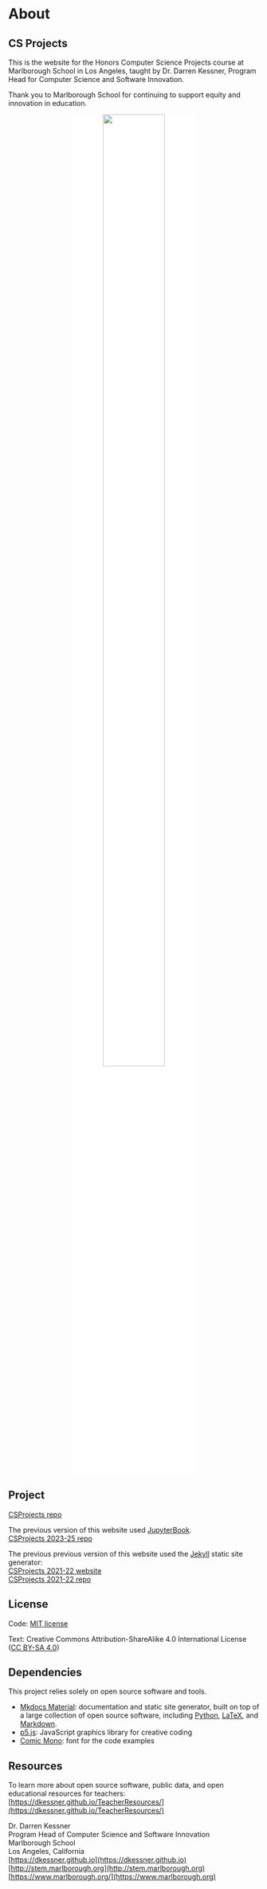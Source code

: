 # About

## CS Projects

This is the website for the Honors Computer Science Projects course at
Marlborough School in Los Angeles, taught by Dr. Darren Kessner, Program
Head for Computer Science and Software Innovation.

Thank you to Marlborough School for continuing to support equity and
innovation in education.

<a href="https://www.marlborough.org/">
<div style="background-color:white; text-align:center; width:50%; margin: 0 auto;">
<img src="../images/Mvision.jpg" width="70%">
</div>
</a>


## Project 

[CSProjects repo](https://github.com/dkessner/CSProjects)  

The previous version of this website used
[JupyterBook](https://jupyterbook.org/en/stable/intro.html).     
[CSProjects 2023-25 repo](https://github.com/dkessner/CSProjects_2023-25)    

The previous previous version of this website used the
[Jekyll](https://jekyllrb.com/) static site generator:  
[CSProjects 2021-22 website](https://dkessner.github.io/CSProjects_2021-22/)  
[CSProjects 2021-22 repo](https://github.com/dkessner/CSProjects_2021-22)


## License

Code: [MIT license](https://opensource.org/licenses/MIT)

Text: Creative Commons Attribution-ShareAlike 4.0 International License
([CC BY-SA 4.0](https://creativecommons.org/licenses/by-sa/4.0))


## Dependencies

This project relies solely on open source software and tools.

- [Mkdocs Material](https://squidfunk.github.io/mkdocs-material/):
  documentation and static site generator, built on top of a large collection
  of open source software, including [Python](https://www.python.org/),
  [LaTeX](https://www.latex-project.org/), and
  [Markdown](https://daringfireball.net/projects/markdown/).
- [p5.js](https://p5js.org/): JavaScript graphics library for creative coding
- [Comic Mono](https://dtinth.github.io/comic-mono-font/): font for the code examples


## Resources

To learn more about open source software, public data, and open educational
resources for teachers:  
[https://dkessner.github.io/TeacherResources/](https://dkessner.github.io/TeacherResources/)


Dr. Darren Kessner  
Program Head of Computer Science and Software Innovation  
Marlborough School  
Los Angeles, California  
[https://dkessner.github.io](https://dkessner.github.io)  
[http://stem.marlborough.org](http://stem.marlborough.org)  
[https://www.marlborough.org/](https://www.marlborough.org)  


